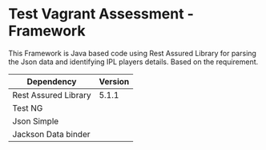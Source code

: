 # Test Vagrant Assessment - Framework

This Framework is Java based code using Rest Assured Library for parsing the Json data and identifying IPL players details. Based on the requirement.

| Dependency           | Version |
|----------------------|---------|
| Rest Assured Library | 5.1.1   |
| Test NG              |         |
| Json Simple          |         |
| Jackson Data binder  |         |
